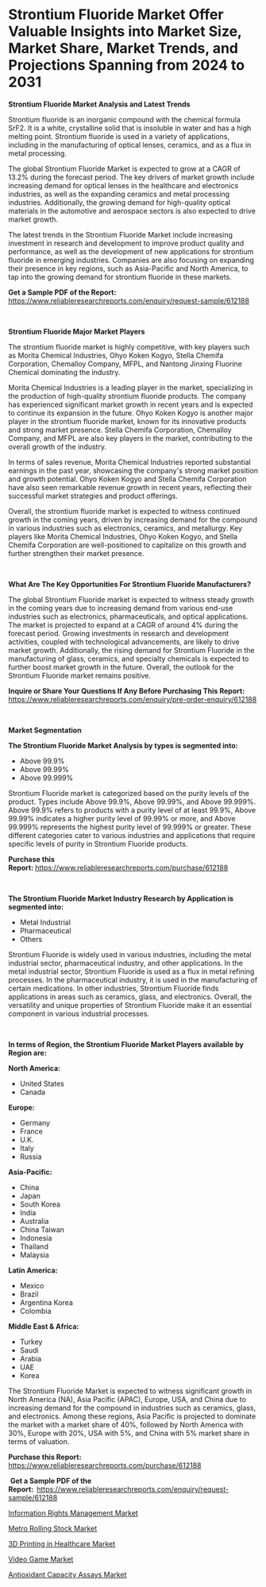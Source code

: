 <p><h1>Strontium Fluoride Market Offer Valuable Insights into Market Size, Market Share, Market Trends, and Projections Spanning from 2024 to 2031</h1></p><p><strong>Strontium Fluoride Market Analysis and Latest Trends</strong></p>
<p><p>Strontium fluoride is an inorganic compound with the chemical formula SrF2. It is a white, crystalline solid that is insoluble in water and has a high melting point. Strontium fluoride is used in a variety of applications, including in the manufacturing of optical lenses, ceramics, and as a flux in metal processing.</p><p>The global Strontium Fluoride Market is expected to grow at a CAGR of 13.2% during the forecast period. The key drivers of market growth include increasing demand for optical lenses in the healthcare and electronics industries, as well as the expanding ceramics and metal processing industries. Additionally, the growing demand for high-quality optical materials in the automotive and aerospace sectors is also expected to drive market growth.</p><p>The latest trends in the Strontium Fluoride Market include increasing investment in research and development to improve product quality and performance, as well as the development of new applications for strontium fluoride in emerging industries. Companies are also focusing on expanding their presence in key regions, such as Asia-Pacific and North America, to tap into the growing demand for strontium fluoride in these markets.</p></p>
<p><strong>Get a Sample PDF of the Report:&nbsp;</strong> <a href="https://www.reliableresearchreports.com/enquiry/request-sample/612188">https://www.reliableresearchreports.com/enquiry/request-sample/612188</a></p>
<p>&nbsp;</p>
<p><strong>Strontium Fluoride Major Market Players</strong></p>
<p><p>The strontium fluoride market is highly competitive, with key players such as Morita Chemical Industries, Ohyo Koken Kogyo, Stella Chemifa Corporation, Chemalloy Company, MFPL, and Nantong Jinxing Fluorine Chemical dominating the industry. </p><p>Morita Chemical Industries is a leading player in the market, specializing in the production of high-quality strontium fluoride products. The company has experienced significant market growth in recent years and is expected to continue its expansion in the future. Ohyo Koken Kogyo is another major player in the strontium fluoride market, known for its innovative products and strong market presence. Stella Chemifa Corporation, Chemalloy Company, and MFPL are also key players in the market, contributing to the overall growth of the industry.</p><p>In terms of sales revenue, Morita Chemical Industries reported substantial earnings in the past year, showcasing the company's strong market position and growth potential. Ohyo Koken Kogyo and Stella Chemifa Corporation have also seen remarkable revenue growth in recent years, reflecting their successful market strategies and product offerings.</p><p>Overall, the strontium fluoride market is expected to witness continued growth in the coming years, driven by increasing demand for the compound in various industries such as electronics, ceramics, and metallurgy. Key players like Morita Chemical Industries, Ohyo Koken Kogyo, and Stella Chemifa Corporation are well-positioned to capitalize on this growth and further strengthen their market presence.</p></p>
<p>&nbsp;</p>
<p><strong>What Are The Key Opportunities For Strontium Fluoride Manufacturers?</strong></p>
<p><p>The global Strontium Fluoride market is expected to witness steady growth in the coming years due to increasing demand from various end-use industries such as electronics, pharmaceuticals, and optical applications. The market is projected to expand at a CAGR of around 4% during the forecast period. Growing investments in research and development activities, coupled with technological advancements, are likely to drive market growth. Additionally, the rising demand for Strontium Fluoride in the manufacturing of glass, ceramics, and specialty chemicals is expected to further boost market growth in the future. Overall, the outlook for the Strontium Fluoride market remains positive.</p></p>
<p><strong>Inquire or Share Your Questions If Any Before Purchasing This Report:</strong> <a href="https://www.reliableresearchreports.com/enquiry/pre-order-enquiry/612188">https://www.reliableresearchreports.com/enquiry/pre-order-enquiry/612188</a></p>
<p>&nbsp;</p>
<p><strong>Market Segmentation</strong></p>
<p><strong>The Strontium Fluoride Market Analysis by types is segmented into:</strong></p>
<p><ul><li>Above 99.9%</li><li>Above 99.99%</li><li>Above 99.999%</li></ul></p>
<p><p>Strontium Fluoride market is categorized based on the purity levels of the product. Types include Above 99.9%, Above 99.99%, and Above 99.999%. Above 99.9% refers to products with a purity level of at least 99.9%, Above 99.99% indicates a higher purity level of 99.99% or more, and Above 99.999% represents the highest purity level of 99.999% or greater. These different categories cater to various industries and applications that require specific levels of purity in Strontium Fluoride products.</p></p>
<p><strong>Purchase this Report:&nbsp;</strong><a href="https://www.reliableresearchreports.com/purchase/612188">https://www.reliableresearchreports.com/purchase/612188</a></p>
<p>&nbsp;</p>
<p><strong>The Strontium Fluoride Market Industry Research by Application is segmented into:</strong></p>
<p><ul><li>Metal Industrial</li><li>Pharmaceutical</li><li>Others</li></ul></p>
<p><p>Strontium Fluoride is widely used in various industries, including the metal industrial sector, pharmaceutical industry, and other applications. In the metal industrial sector, Strontium Fluoride is used as a flux in metal refining processes. In the pharmaceutical industry, it is used in the manufacturing of certain medications. In other industries, Strontium Fluoride finds applications in areas such as ceramics, glass, and electronics. Overall, the versatility and unique properties of Strontium Fluoride make it an essential component in various industrial processes.</p></p>
<p>&nbsp;</p>
<p><strong>In terms of Region, the Strontium Fluoride Market Players available by Region are:</strong></p>
<p>
    <p> <strong> North America: </strong>
        <ul>
            <li>United States</li>
            <li>Canada</li>
        </ul>
        </p> 
    <p> <strong> Europe: </strong>
        <ul>
            <li>Germany</li>
            <li>France</li>
            <li>U.K.</li>
            <li>Italy</li>
            <li>Russia</li>
        </ul>
        </p> 
    <p> <strong> Asia-Pacific: </strong>
        <ul>
            <li>China</li>
            <li>Japan</li>
            <li>South Korea</li>
            <li>India</li>
            <li>Australia</li>
            <li>China Taiwan</li>
            <li>Indonesia</li>
            <li>Thailand</li>
            <li>Malaysia</li>
        </ul>
        </p> 
    <p> <strong> Latin America: </strong>
        <ul>
            <li>Mexico</li>
            <li>Brazil</li>
            <li>Argentina Korea</li>
            <li>Colombia</li>
        </ul>
        </p> 
    <p> <strong> Middle East & Africa: </strong>
        <ul>
            <li>Turkey</li>
            <li>Saudi</li>
            <li>Arabia</li>
            <li>UAE</li>
            <li>Korea</li>
        </ul>
    </p>
    </p>
<p><p>The Strontium Fluoride Market is expected to witness significant growth in North America (NA), Asia Pacific (APAC), Europe, USA, and China due to increasing demand for the compound in industries such as ceramics, glass, and electronics. Among these regions, Asia Pacific is projected to dominate the market with a market share of 40%, followed by North America with 30%, Europe with 20%, USA with 5%, and China with 5% market share in terms of valuation.</p></p>
<p><strong>Purchase this Report: </strong><a href="https://www.reliableresearchreports.com/purchase/612188">https://www.reliableresearchreports.com/purchase/612188</a></p>
<p>&nbsp;<strong>Get a Sample PDF of the Report:&nbsp;&nbsp;</strong><a href="https://www.reliableresearchreports.com/enquiry/request-sample/612188">https://www.reliableresearchreports.com/enquiry/request-sample/612188</a></p>
<p><strong></strong></p>
<p><p><a href="https://medium.com/@markkautzer09/information-rights-management-market-analysis-its-cagr-market-segmentation-and-global-industry-cc9aa5e3c9af">Information Rights Management Market</a></p><p><a href="https://github.com/ruddyyedelwadw/Market-Research-Report-List-1/blob/main/metro-rolling-stock-market.md">Metro Rolling Stock Market</a></p><p><a href="https://medium.com/p/8871bf4fd5b4/edit">3D Printing in Healthcare Market</a></p><p><a href="https://medium.com/p/1442bc39e845/edit">Video Game Market</a></p><p><a href="https://medium.com/p/a5ceedcb9ef4/edit">Antioxidant Capacity Assays Market</a></p></p>